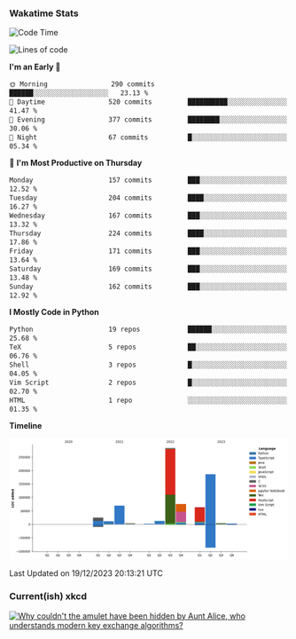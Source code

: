 ### Wakatime Stats
<!--START_SECTION:waka-->
![Code Time](http://img.shields.io/badge/Code%20Time-2%2C233%20hrs%2048%20mins-blue)

![Lines of code](https://img.shields.io/badge/From%20Hello%20World%20I%27ve%20Written-735.8%20thousand%20lines%20of%20code-blue)

**I'm an Early 🐤** 

```text
🌞 Morning                290 commits         ██████░░░░░░░░░░░░░░░░░░░   23.13 % 
🌆 Daytime                520 commits         ██████████░░░░░░░░░░░░░░░   41.47 % 
🌃 Evening                377 commits         ████████░░░░░░░░░░░░░░░░░   30.06 % 
🌙 Night                  67 commits          █░░░░░░░░░░░░░░░░░░░░░░░░   05.34 % 
```
📅 **I'm Most Productive on Thursday** 

```text
Monday                   157 commits         ███░░░░░░░░░░░░░░░░░░░░░░   12.52 % 
Tuesday                  204 commits         ████░░░░░░░░░░░░░░░░░░░░░   16.27 % 
Wednesday                167 commits         ███░░░░░░░░░░░░░░░░░░░░░░   13.32 % 
Thursday                 224 commits         ████░░░░░░░░░░░░░░░░░░░░░   17.86 % 
Friday                   171 commits         ███░░░░░░░░░░░░░░░░░░░░░░   13.64 % 
Saturday                 169 commits         ███░░░░░░░░░░░░░░░░░░░░░░   13.48 % 
Sunday                   162 commits         ███░░░░░░░░░░░░░░░░░░░░░░   12.92 % 
```


**I Mostly Code in Python** 

```text
Python                   19 repos            ██████░░░░░░░░░░░░░░░░░░░   25.68 % 
TeX                      5 repos             ██░░░░░░░░░░░░░░░░░░░░░░░   06.76 % 
Shell                    3 repos             █░░░░░░░░░░░░░░░░░░░░░░░░   04.05 % 
Vim Script               2 repos             █░░░░░░░░░░░░░░░░░░░░░░░░   02.70 % 
HTML                     1 repo              ░░░░░░░░░░░░░░░░░░░░░░░░░   01.35 % 
```



**Timeline**

![Lines of Code chart](https://raw.githubusercontent.com/joshuajeschek/joshuajeschek/main/assets/bar_graph.png)


 Last Updated on 19/12/2023 20:13:21 UTC
<!--END_SECTION:waka-->

### Current(ish) xkcd
<a id="xkcd-a" title="Why couldn't the amulet have been hidden by Aunt Alice, who understands modern key exchange algorithms?" href="https://www.xkcd.com" target="_blank">
        <img align="center" id="xkcd-img" src="https://imgs.xkcd.com/comics/puzzles.png" alt="Why couldn't the amulet have been hidden by Aunt Alice, who understands modern key exchange algorithms?" height=300 />
</a>
